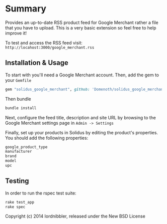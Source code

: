 # Summary

Provides an up-to-date RSS product feed for Google Merchant rather a file that you have to upload. This is a very basic extension so feel free to help improve it!

To test and access the RSS feed visit:
`http://locahost:3000/google_merchant.rss`

## Installation & Usage

To start with you'll need a Google Merchant account. Then, add the gem to your `Gemfile`

```ruby
gem "solidus_google_merchant", github: 'Domenoth/solidus_google_merchant.git', branch: 'solidus-1-1-stable'
```

Then bundle

```ruby
bundle install
```

Next, configure the feed title, description and site URL by browsing to the Google Merchant settings page in `Admin -> Settings`

Finally, set up your products in Solidus by editing the product's properties.  You should add the following properties:

```sh
google_product_type
manufacturer
brand
model
upc
```

## Testing
In order to run the rspec test suite:

```ruby
rake test_app
rake spec
```

Copyright (c) 2014 lordnibbler, released under the New BSD License
